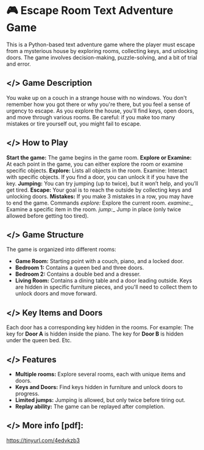 # 🎮 Escape Room Text Adventure Game

This is a Python-based text adventure game where the player must escape from a mysterious house by exploring rooms, collecting keys, and unlocking doors. The game involves decision-making, puzzle-solving, and a bit of trial and error.

## </> Game Description

You wake up on a couch in a strange house with no windows. You don't remember how you got there or why you're there, but you feel a sense of urgency to escape. As you explore the house, you'll find keys, open doors, and move through various rooms. Be careful: if you make too many mistakes or tire yourself out, you might fail to escape.

## </> How to Play

__Start the game:__ The game begins in the game room. __Explore or Examine:__ At each point in the game, you can either explore the room or examine specific objects. __Explore:__ Lists all objects in the room. Examine: Interact with specific objects. If you find a door, you can unlock it if you have the key. __Jumping:__ You can try jumping (up to twice), but it won’t help, and you’ll get tired. __Escape:__ Your goal is to reach the outside by collecting keys and unlocking doors. __Mistakes:__ If you make 3 mistakes in a row, you may have to end the game. Commands _explore:_ Explore the current room. _examine:__ Examine a specific item in the room. _jump:__ Jump in place (only twice allowed before getting too tired).

## </> Game Structure

The game is organized into different rooms:
- __Game Room:__ Starting point with a couch, piano, and a locked door. 
- __Bedroom 1:__ Contains a queen bed and three doors. 
- __Bedroom 2:__ Contains a double bed and a dresser. 
- __Living Room:__ Contains a dining table and a door leading outside. 
Keys are hidden in specific furniture pieces, and you'll need to collect them to unlock doors and move forward.

## </> Key Items and Doors

Each door has a corresponding key hidden in the rooms. For example: The key for __Door A__ is hidden inside the piano. The key for __Door B__ is hidden under the queen bed. Etc.

## </> Features

- __Multiple rooms:__ Explore several rooms, each with unique items and doors. 
- __Keys and Doors:__ Find keys hidden in furniture and unlock doors to progress.
- __Limited jumps:__ Jumping is allowed, but only twice before tiring out.
- __Replay ability:__ The game can be replayed after completion.

## </> More info [pdf]: 
https://tinyurl.com/4edvkzb3
